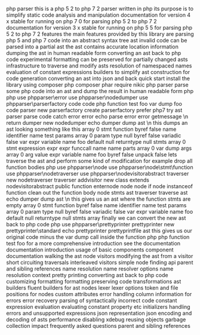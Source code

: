 php parser this is a php 5 2 to php 7 2 parser written in php its purpose is to simplify static code analysis and manipulation documentation for version 4 x stable for running on php 7 0 for parsing php 5 2 to php 7 2 documentation for version 3 x stable for running on php 5 5 for parsing php 5 2 to php 7 2 features the main features provided by this library are parsing php 5 and php 7 code into an abstract syntax tree ast invalid code can be parsed into a partial ast the ast contains accurate location information dumping the ast in human readable form converting an ast back to php code experimental formatting can be preserved for partially changed asts infrastructure to traverse and modify asts resolution of namespaced names evaluation of constant expressions builders to simplify ast construction for code generation converting an ast into json and back quick start install the library using composer php composer phar require nikic php parser parse some php code into an ast and dump the result in human readable form php php use phpparser\error use phpparser\nodedumper use phpparser\parserfactory code code php function test foo var dump foo code parser new parserfactory create parserfactory prefer php7 try ast parser parse code catch error error echo parse error error getmessage \n return dumper new nodedumper echo dumper dump ast \n this dumps an ast looking something like this array 0 stmt function byref false name identifier name test params array 0 param type null byref false variadic false var expr variable name foo default null returntype null stmts array 0 stmt expression expr expr funccall name name parts array 0 var dump args array 0 arg value expr variable name foo byref false unpack false lets traverse the ast and perform some kind of modification for example drop all function bodies php use phpparser\node use phpparser\node\stmt\function use phpparser\nodetraverser use phpparser\nodevisitorabstract traverser new nodetraverser traverser addvisitor new class extends nodevisitorabstract public function enternode node node if node instanceof function clean out the function body node stmts ast traverser traverse ast echo dumper dump ast \n this gives us an ast where the function stmts are empty array 0 stmt function byref false name identifier name test params array 0 param type null byref false variadic false var expr variable name foo default null returntype null stmts array finally we can convert the new ast back to php code php use phpparser\prettyprinter prettyprinter new prettyprinter\standard echo prettyprinter prettyprintfile ast this gives us our original code minus the var dump call inside the function php php function test foo for a more comprehensive introduction see the documentation documentation introduction usage of basic components component documentation walking the ast node visitors modifying the ast from a visitor short circuiting traversals interleaved visitors simple node finding api parent and sibling references name resolution name resolver options name resolution context pretty printing converting ast back to php code customizing formatting formatting preserving code transformations ast builders fluent builders for ast nodes lexer lexer options token and file positions for nodes custom attributes error handling column information for errors error recovery parsing of syntactically incorrect code constant expression evaluation evaluating constant property etc initializers handling errors and unsupported expressions json representation json encoding and decoding of asts performance disabling xdebug reusing objects garbage collection impact frequently asked questions parent and sibling references